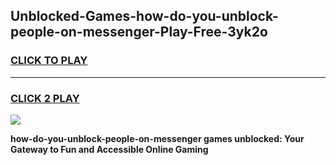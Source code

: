 
## Unblocked-Games-how-do-you-unblock-people-on-messenger-Play-Free-3yk2o
<h3>
<a href="https://premium76.site?title=how-do-you-unblock-people-on-messenger&ref=18A1">CLICK TO PLAY</a></h3>
<hr>

<h3>
<a href="https://premium76.site?title=how-do-you-unblock-people-on-messenger&ref=18A1">CLICK 2 PLAY</a>
  
</h3>

<a href="https://premium76.site?title=how-do-you-unblock-people-on-messenger&ref=18A1"><img src="https://clearcache.store/games.png"></a>


**how-do-you-unblock-people-on-messenger games unblocked: Your Gateway to Fun and Accessible Online Gaming**
